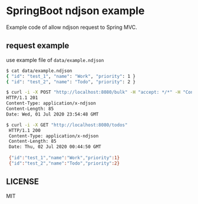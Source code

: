 # SpringBoot ndjson example

Example code of allow ndjson request to Spring MVC.

## request example

use example file of `data/example.ndjson`

```bash
$ cat data/example.ndjson                                                                                                                 
{ "id": "test_1", "name": "Work", "priority": 1 }
{ "id": "test_2", "name": "Todo", "priority": 2 }

$ curl -i -X POST "http://localhost:8080/bulk" -H "accept: */*" -H "Content-Type: application/x-ndjson" --data-binary @data/example.ndjson
HTTP/1.1 201 
Content-Type: application/x-ndjson
Content-Length: 85
Date: Wed, 01 Jul 2020 23:54:48 GMT

$ curl -i -X GET "http://localhost:8080/todos"                                                                                        
 HTTP/1.1 200 
 Content-Type: application/x-ndjson
 Content-Length: 85
 Date: Thu, 02 Jul 2020 00:44:50 GMT
 
 {"id":"test_1","name":"Work","priority":1}
 {"id":"test_2","name":"Todo","priority":2}
```

## LICENSE
MIT